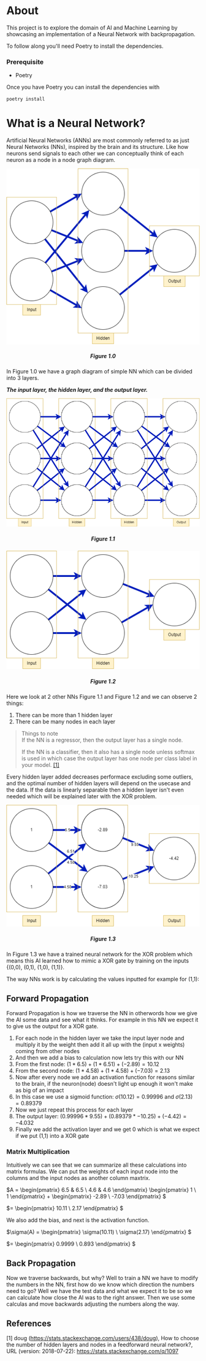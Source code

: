 # About

This project is to explore the domain of AI and Machine Learning by showcasing an implementation of a Neural Network with backpropagation.

To follow along you'll need Poetry to install the dependencies.


### Prerequisite 

- Poetry

Once you have Poetry you can install the dependencies with

```
poetry install
```


# What is a Neural Network?

Artificial Neural Networks (ANNs) are most commonly referred to as just Neural Networks (NNs), inspired by the brain and its structure. Like how neurons send signals to each other we can conceptually think of each neuron as a node in a node graph diagram.

<p align="center">
  <img src="samples/Figure1.0.png"></img>
  <h5 align="center">Figure 1.0</h5>
</p>

In Figure 1.0 we have a graph diagram of simple NN which can be divided into 3 layers.

***The input layer, the hidden layer, and the output layer.***

<p align="center">
  <img src="samples/Figure1.1.png"></img>
  <h5 align="center">Figure 1.1</h5>
</p>

<p align="center">
  <img src="samples/Figure1.2.png"></img>
  <h5 align="center">Figure 1.2</h5>
</p>

Here we look at 2 other NNs Figure 1.1 and Figure 1.2 and we can observe 2 things:  
1. There can be more than 1 hidden layer
2. There can be many nodes in each layer

> Things to note  
> If the NN is a regressor, then the output layer has a single node.
> 
> If the NN is a classifier, then it also has a single node unless softmax is used 
> in which case the output layer has one node per class label in your model.
> [[1]](#1)

Every hidden layer added decreases performace excluding some outliers, and the optimal number of hidden layers will depend on the usecase and the data. If the data is linearly separable then a hidden layer isn't even needed which will be explained later with the XOR problem.  

<p align="center">
  <img src="samples/Figure1.3.png"></img>
  <h5 align="center">Figure 1.3</h5>
</p>

In Figure 1.3 we have a trained neural network for the XOR problem which means this AI learned how to mimic a XOR gate by training on the inputs {(0,0), (0,1), (1,0), (1,1)}.

The way NNs work is by calculating the values inputted for example for (1,1):


## Forward Propagation

Forward Propagation is how we traverse the NN in otherwords how we give the AI some data and see what it thinks. For example in this NN we expect it to give us the output for a XOR gate.

1. For each node in the hidden layer we take the input layer node and multiply it by the weight then add it all up with the (input x weights) coming from other nodes
2. And then we add a bias to calculation now lets try this with our NN
3. From the first node: $(1*6.5) + (1*6.51) + (-2.89) = 10.12$
4. From the second node: $(1*4.58) + (1*4.58) + (-7.03) = 2.13$
5. Now after every node we add an activation function for reasons similar to the brain, if the neuron(node) doesn't light up enough it won't make as big of an impact
6. In this case we use a sigmoid function: $\sigma(10.12) = 0.99996$ and $\sigma(2.13) = 0.89379$
7. Now we just repeat this process for each layer
8. The output layer: $(0.99996*9.55) + (0.89379*-10.25) + (-4.42) = -4.032$
9. Finally we add the activation layer and we get 0 which is what we expect if we put (1,1) into a XOR gate


### Matrix Multiplication

Intuitively we can see that we can summarize all these calculations into matrix formulas. We can put the weights of each input node into the columns and the input nodes as another column maxtrix.

$A = 
  \begin{pmatrix}
  6.5 & 6.5 \\
  4.6 & 4.6 
  \end{pmatrix}
  \begin{pmatrix}
  1 \\
  1 
  \end{pmatrix}
  +
  \begin{pmatrix}
  -2.89 \\
  -7.03 
  \end{pmatrix}
$

$= 
  \begin{pmatrix}
  10.11 \\
  2.17 
  \end{pmatrix}
$

We also add the bias, and next is the activation function.

$\sigma(A) = 
  \begin{pmatrix}
  \sigma(10.11) \\
  \sigma(2.17) 
  \end{pmatrix}
$

$= 
  \begin{pmatrix}
  0.9999 \\
  0.893 
  \end{pmatrix}
$
## Back Propagation

Now we traverse backwards, but why? Well to train a NN we have to modify the numbers in the NN, first how do we know which direction the numbers need to go? Well we have the test data and what we expect it to be so we can calculate how close the AI was to the right answer. Then we use some calculas and move backwards adjusting the numbers along the way.


## References
<a id="1">[1]</a> 
doug (https://stats.stackexchange.com/users/438/doug), How to choose the number of hidden layers and nodes in a feedforward neural network?, URL (version: 2018-07-22): https://stats.stackexchange.com/q/1097
